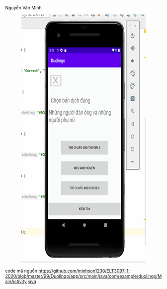 Nguyễn Văn Minh 
<p align="center">
<img width="400" height="800" src="https://github.com/minhson1230/ELT3097-1-2020/blob/master/99/NguyenVanMinh.gif
">
</p>


code mã nguồn https://github.com/minhson1230/ELT3097-1-2020/blob/master/99/Duolingo/app/src/main/java/com/example/duolingo/MainActivity.java
